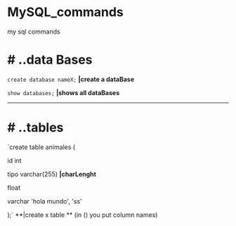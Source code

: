 
# MySQL_commands
my sql commands

# # ..data Bases

`create database nameX;`  **|create a dataBase**

`show databases;` **|shows all dataBases**

-------------------------------------------
# # ..tables

`create table animales (

id  int 

tipo varchar(255) **|charLenght**

float

varchar 'hola mundo', 'ss'


);`  **|create x table ** (in () you put column names)
